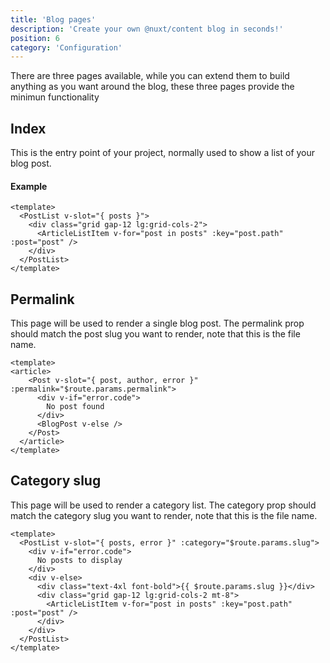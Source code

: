```yaml
---
title: 'Blog pages'
description: 'Create your own @nuxt/content blog in seconds!'
position: 6
category: 'Configuration'
---
```

There are three pages available, while you can extend them to build anything as you want around the blog, these three pages provide the minimun functionality

## Index
This is the entry point of your project, normally used to show a list of your blog post.

#### Example
```vue[pages/index.vue]
<template>
  <PostList v-slot="{ posts }">
    <div class="grid gap-12 lg:grid-cols-2">
      <ArticleListItem v-for="post in posts" :key="post.path" :post="post" />
    </div>
  </PostList>
</template>
```

## Permalink
This page will be used to render a single blog post. The permalink prop should match the post slug you want to render, note that this is the file name.

```vue[pages/_permalink.vue]
<template>
<article>
    <Post v-slot="{ post, author, error }" :permalink="$route.params.permalink">
      <div v-if="error.code">
        No post found
      </div>
      <BlogPost v-else />
    </Post>
  </article>
</template>
```
## Category slug
This page will be used to render a category list. The category prop should match the category slug you want to render, note that this is the file name.

```vue[pages/category/_slug.vue]
<template>
  <PostList v-slot="{ posts, error }" :category="$route.params.slug">
    <div v-if="error.code">
      No posts to display
    </div>
    <div v-else>
      <div class="text-4xl font-bold">{{ $route.params.slug }}</div>
      <div class="grid gap-12 lg:grid-cols-2 mt-8">
        <ArticleListItem v-for="post in posts" :key="post.path" :post="post" />
      </div>
    </div>
  </PostList>
</template>
```